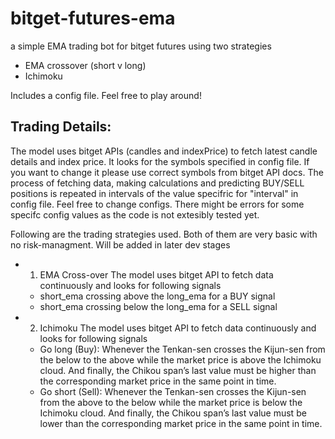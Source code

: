 # bitget-futures-ema
a simple EMA trading bot for bitget futures using two strategies
- EMA crossover (short v long)
- Ichimoku 

Includes a config file. Feel free to play around!

## Trading Details:
The model uses bitget APIs (candles and indexPrice) to fetch latest candle details and index price. It looks for the symbols specified in config file. If you want to change it please use correct symbols from bitget API docs. The process of fetching data, making calculations and predicting BUY/SELL positions is repeated in intervals of the value specifric for "interval" in config file.
Feel free to change configs. There might be errors for some specifc config values as the code is not extesibly tested yet.

Following are the trading strategies used. Both of them are very basic with no risk-managment. Will be added in later dev stages

- 1. EMA Cross-over
The model uses bitget API to fetch data continuously and looks for following signals
    - short_ema crossing above the long_ema for a BUY signal
    - short_ema crossing below the long_ema for a SELL signal

- 2. Ichimoku
The model uses bitget API to fetch data continuously and looks for following signals
    - Go long (Buy): Whenever the Tenkan-sen crosses the Kijun-sen from the below to the above while the market price is above the Ichimoku cloud. And finally, the Chikou span’s last value must be higher than the corresponding market price in the same point in time.
    - Go short (Sell): Whenever the Tenkan-sen crosses the Kijun-sen from the above to the below while the market price is below the Ichimoku cloud. And finally, the Chikou span’s last value must be lower than the corresponding market price in the same point in time.